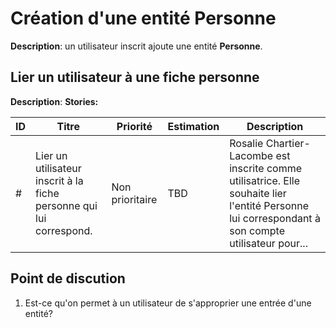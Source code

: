 # Création d'une entité Personne 

**Description**: un utilisateur inscrit ajoute une entité **Personne**.


## Lier un utilisateur à une fiche personne
**Description**: 
**Stories:**

| ID  | Titre | Priorité | Estimation | Description |
| --- | ----- | -------- | ---------- | ----------- |
| # | Lier un utilisateur inscrit à la fiche personne qui lui correspond. | Non prioritaire | TBD | Rosalie Chartier-Lacombe est inscrite comme utilisatrice. Elle souhaite lier l'entité Personne lui correspondant à son compte utilisateur pour... |


## Point de discution

1. Est-ce qu'on permet à un utilisateur de s'approprier une entrée d'une entité? 